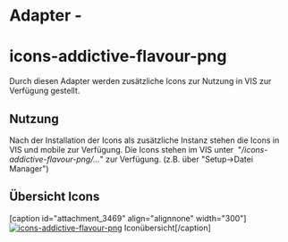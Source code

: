 
# Adapter -

# icons-addictive-flavour-png

Durch diesen Adapter werden zusätzliche Icons zur Nutzung in VIS zur Verfügung gestellt.


## Nutzung

Nach der Installation der Icons als zusätzliche Instanz stehen die Icons in VIS und mobile zur Verfügung. Die Icons stehen im VIS unter  "_/icons-addictive-flavour-png/..._" zur Verfügung. (z.B. über "Setup->Datei Manager")

## Übersicht Icons

[caption id="attachment_3469" align="alignnone" width="300"][![icons-addictive-flavour-png](http://www.iobroker.net/wp-content/uploads/icons-addictive-flavour-png-300x252.jpg)](img/icons-addictive-flavour-png.jpg) Iconübersicht[/caption]